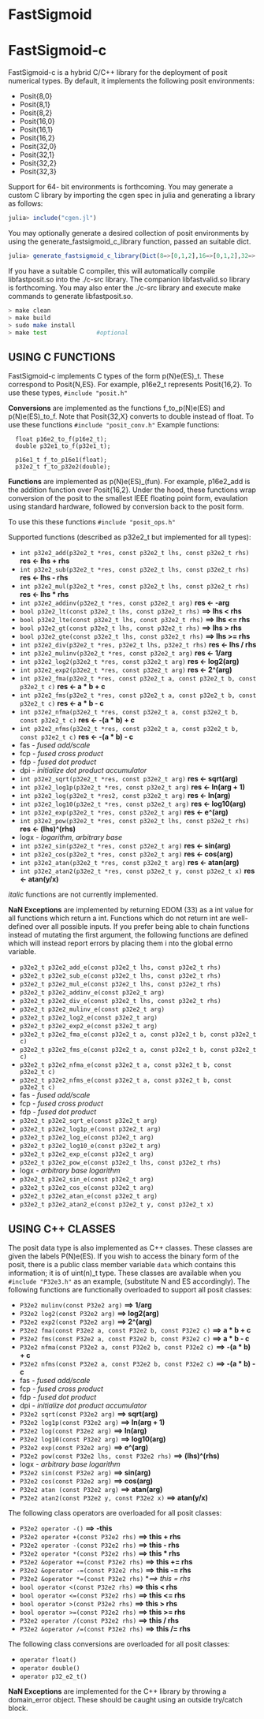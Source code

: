 FastSigmoid
===========

FastSigmoid-c
=============

FastSigmoid-c is a hybrid C/C++ library for the deployment of posit numerical
types.  By default, it implements the following posit environments:

* Posit{8,0}
* Posit{8,1}
* Posit{8,2}
* Posit{16,0}
* Posit{16,1}
* Posit{16,2}
* Posit{32,0}
* Posit{32,1}
* Posit{32,2}
* Posit{32,3}

Support for 64- bit environments is forthcoming.  You may generate a custom C
library by importing the cgen spec in julia and generating a library as follows:

```julia
julia> include("cgen.jl")
```

You may optionally generate a desired collection of posit environments by using
the generate_fastsigmoid_c_library function, passed an suitable dict.

```julia
julia> generate_fastsigmoid_c_library(Dict(8=>[0,1,2],16=>[0,1,2],32=>[0,1,2,3]))
```

If you have a suitable C compiler, this will automatically compile libfastposit.so
into the ./c-src library.  The companion libfastvalid.so library is forthcoming.  You
may also enter the ./c-src library and execute make commands to generate libfastposit.so.

```bash
> make clean
> make build
> sudo make install
> make test              #optional
```

USING C FUNCTIONS
-----------------

FastSigmoid-c implements C types of the form p(N)e(ES)\_t.  These correspond to
Posit{N,ES}.  For example, p16e2_t represents Posit{16,2}.  To use these types,
`#include "posit.h"`

**Conversions** are implemented as the functions f_to_p(N)e(ES) and
p(N)e(ES)\_to_f.  Note that Posit{32,X} converts to double instead of float.
To use these functions `#include "posit_conv.h"`
Example functions:
```
  float p16e2_to_f(p16e2_t);
  double p32e1_to_f(p32e1_t);

  p16e1_t f_to_p16e1(float);
  p32e2_t f_to_p32e2(double);
```

**Functions** are implemented as p(N)e(ES)\_(fun).  For example, p16e2_add is the
addition function over Posit{16,2}.  Under the hood, these functions wrap
conversion of the posit to the smallest IEEE floating point form, evaulation
using standard hardware, followed by conversion back to the posit form.

To use this these functions `#include "posit_ops.h"`

Supported functions (described as p32e2_t but implemented for all types):

* `int p32e2_add(p32e2_t *res, const p32e2_t lhs, const p32e2_t rhs)`               **res <- lhs + rhs**
* `int p32e2_sub(p32e2_t *res, const p32e2_t lhs, const p32e2_t rhs)`               **res <- lhs - rhs**
* `int p32e2_mul(p32e2_t *res, const p32e2_t lhs, const p32e2_t rhs)`               **res <- lhs * rhs**
* `int p32e2_addinv(p32e2_t *res, const p32e2_t arg)`                               **res <- -arg**
* `bool p32e2_lt(const p32e2_t lhs, const p32e2_t rhs)`                             **==> lhs < rhs**
* `bool p32e2_lte(const p32e2_t lhs, const p32e2_t rhs)`                            **==> lhs <= rhs**
* `bool p32e2_gt(const p32e2_t lhs, const p32e2_t rhs)`                             **==> lhs > rhs**
* `bool p32e2_gte(const p32e2_t lhs, const p32e2_t rhs)`                            **==> lhs >= rhs**
* `int p32e2_div(p32e2_t *res, p32e2_t lhs, p32e2_t rhs)`                           **res <- lhs / rhs**
* `int p32e2_mulinv(p32e2_t *res, const p32e2_t arg)`                               **res <- 1/arg**
* `int p32e2_log2(p32e2_t *res, const p32e2_t arg)`                                 **res <- log2(arg)**
* `int p32e2_exp2(p32e2_t *res, const p32e2_t arg)`                                 **res <- 2^(arg)**
* `int p32e2_fma(p32e2_t *res, const p32e2_t a, const p32e2_t b, const p32e2_t c)`  **res <- a * b + c**
* `int p32e2_fms(p32e2_t *res, const p32e2_t a, const p32e2_t b, const p32e2_t c)`  **res <- a * b - c**
* `int p32e2_nfma(p32e2_t *res, const p32e2_t a, const p32e2_t b, const p32e2_t c)` **res <- -(a * b) + c**
* `int p32e2_nfms(p32e2_t *res, const p32e2_t a, const p32e2_t b, const p32e2_t c)` **res <- -(a * b) - c**
* fas     - _fused add/scale_
* fcp     - _fused cross product_
* fdp     - _fused dot product_
* dpi     - _initialize dot product accumulator_
* `int p32e2_sqrt(p32e2_t *res, const p32e2_t arg)`                        **res <- sqrt(arg)**
* `int p32e2_log1p(p32e2_t *res, const p32e2_t arg)`                       **res <- ln(arg + 1)**
* `int p32e2_log(p32e2_t *res2, const p32e2_t arg)`                         **res <- ln(arg)**
* `int p32e2_log10(p32e2_t *res, const p32e2_t arg)`                       **res <- log10(arg)**
* `int p32e2_exp(p32e2_t *res, const p32e2_t arg)`                         **res <- e^(arg)**
* `int p32e2_pow(p32e2_t *res, const p32e2_t lhs, const p32e2_t rhs)`           **res <- (lhs)^(rhs)**
* logx    - _logarithm, arbitrary base_
* `int p32e2_sin(p32e2_t *res, const p32e2_t arg)`                         **res <- sin(arg)**
* `int p32e2_cos(p32e2_t *res, const p32e2_t arg)`                         **res <- cos(arg)**
* `int p32e2_atan(p32e2_t *res, const p32e2_t arg)`                        **res <- atan(arg)**
* `int p32e2_atan2(p32e2_t *res, const p32e2_t y, const p32e2_t x)`             **res <- atan(y/x)**

_italic_ functions are not currently implemented.

**NaN Exceptions** are implemented by returning EDOM (33) as a int value for all
functions which return a int.  Functions which do not return int are
well-defined over all possible inputs.  If you prefer being able to chain
functions instead of mutating the first argument, the following functions are
defined which will instead report errors by placing them i nto the global errno
variable.

* `p32e2_t p32e2_add_e(const p32e2_t lhs, const p32e2_t rhs)`
* `p32e2_t p32e2_sub_e(const p32e2_t lhs, const p32e2_t rhs)`
* `p32e2_t p32e2_mul_e(const p32e2_t lhs, const p32e2_t rhs)`
* `p32e2_t p32e2_addinv_e(const p32e2_t arg)`
* `p32e2_t p32e2_div_e(const p32e2_t lhs, const p32e2_t rhs)`
* `p32e2_t p32e2_mulinv_e(const p32e2_t arg)`
* `p32e2_t p32e2_log2_e(const p32e2_t arg)`
* `p32e2_t p32e2_exp2_e(const p32e2_t arg)`
* `p32e2_t p32e2_fma_e(const p32e2_t a, const p32e2_t b, const p32e2_t c)`
* `p32e2_t p32e2_fms_e(const p32e2_t a, const p32e2_t b, const p32e2_t c)`
* `p32e2_t p32e2_nfma_e(const p32e2_t a, const p32e2_t b, const p32e2_t c)`
* `p32e2_t p32e2_nfms_e(const p32e2_t a, const p32e2_t b, const p32e2_t c)`
* fas     - _fused add/scale_
* fcp     - _fused cross product_
* fdp     - _fused dot product_
* `p32e2_t p32e2_sqrt_e(const p32e2_t arg)`
* `p32e2_t p32e2_log1p_e(const p32e2_t arg)`
* `p32e2_t p32e2_log_e(const p32e2_t arg)`
* `p32e2_t p32e2_log10_e(const p32e2_t arg)`
* `p32e2_t p32e2_exp_e(const p32e2_t arg)`
* `p32e2_t p32e2_pow_e(const p32e2_t lhs, const p32e2_t rhs)`
* logx    - _arbitrary base logarithm_
* `p32e2_t p32e2_sin_e(const p32e2_t arg)`               
* `p32e2_t p32e2_cos_e(const p32e2_t arg)`               
* `p32e2_t p32e2_atan_e(const p32e2_t arg)`
* `p32e2_t p32e2_atan2_e(const p32e2_t y, const p32e2_t x)`

USING C++ CLASSES
-----------------

The posit data type is also implemented as C++ classes.  These classes are given
the labels P(N)e(ES).  If you wish to access the binary form of the posit, there
is a public class member variable `data` which contains this information; it is
of uint(n)\_t type.  These classes are available when you `#include "P32e3.h"`
as an example, (substitute N and ES accordingly).  The following functions are
functionally overloaded to support all posit classes:

* `P32e2 mulinv(const P32e2 arg)`                    **==> 1/arg**
* `P32e2 log2(const P32e2 arg)`                      **==> log2(arg)**
* `P32e2 exp2(const P32e2 arg)`                      **==> 2^(arg)**
* `P32e2 fma(const P32e2 a, const P32e2 b, const P32e2 c)`   **==> a * b + c**
* `P32e2 fms(const P32e2 a, const P32e2 b, const P32e2 c)`   **==> a * b - c**
* `P32e2 nfma(const P32e2 a, const P32e2 b, const P32e2 c)`  **==> -(a * b) + c**
* `P32e2 nfms(const P32e2 a, const P32e2 b, const P32e2 c)`  **==> -(a * b) - c**
* fas     - _fused add/scale_
* fcp     - _fused cross product_
* fdp     - _fused dot product_
* dpi     - _initialize dot product accumulator_
* `P32e2 sqrt(const P32e2 arg)`                      **==> sqrt(arg)**
* `P32e2 log1p(const P32e2 arg)`                     **==> ln(arg + 1)**
* `P32e2 log(const P32e2 arg)`                       **==> ln(arg)**
* `P32e2 log10(const P32e2 arg)`                     **==> log10(arg)**
* `P32e2 exp(const P32e2 arg)`                       **==> e^(arg)**
* `P32e2 pow(const P32e2 lhs, const P32e2 rhs)`            **==> (lhs)^(rhs)**
* logx    - _arbitrary base logarithm_
* `P32e2 sin(const P32e2 arg)`                       **==> sin(arg)**
* `P32e2 cos(const P32e2 arg)`                       **==> cos(arg)**
* `P32e2 atan (const P32e2 arg)`                     **==> atan(arg)**
* `P32e2 atan2(const P32e2 y, const P32e2 x)`              **==> atan(y/x)**

The following class operators are overloaded for all posit classes:

* `P32e2 operator -()`                               **==> -this**
* `P32e2 operator +(const P32e2 rhs)`                **==> this + rhs**
* `P32e2 operator -(const P32e2 rhs)`                **==> this - rhs**
* `P32e2 operator *(const P32e2 rhs)`                **==> this * rhs**
* `P32e2 &operator +=(const P32e2 rhs)`              **==> this += rhs**
* `P32e2 &operator -=(const P32e2 rhs)`              **==> this -= rhs**
* `P32e2 &operator *=(const P32e2 rhs)`              **==> this *= rhs**
* `bool operator <(const P32e2 rhs)`                 **==> this < rhs**
* `bool operator <=(const P32e2 rhs)`                **==> this <= rhs**
* `bool operator >(const P32e2 rhs)`                 **==> this > rhs**
* `bool operator >=(const P32e2 rhs)`                **==> this >= rhs**
* `P32e2 operator /(const P32e2 rhs)`                **==> this / rhs**
* `P32e2 &operator /=(const P32e2 rhs)`              **==> this /= rhs**

The following class conversions are overloaded for all posit classes:

* `operator float()`
* `operator double()`
* `operator p32_e2_t()`

**NaN Exceptions** are implemented for the C++ library by throwing a
domain_error object.  These should be caught using an outside try/catch block.
